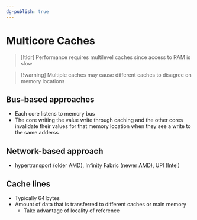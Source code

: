 ```yaml
---
dg-publish: true
---
```

# Multicore Caches

> [!tldr] Performance requires multilevel caches since access to RAM is slow

> [!warning] Multiple caches may cause different caches to disagree on memory locations

## Bus-based approaches
* Each core listens to memory bus
* The core writing the value write through caching and the other cores invalidate their values for that memory location when they see a write to the same adderss
## Network-based approach
* hypertransport (older AMD), Infinity Fabric (newer AMD), UPI (Intel)

## Cache lines
* Typically 64 bytes
* Amount of data that is transferred to different caches or main memory
	* Take advantage of locality of reference